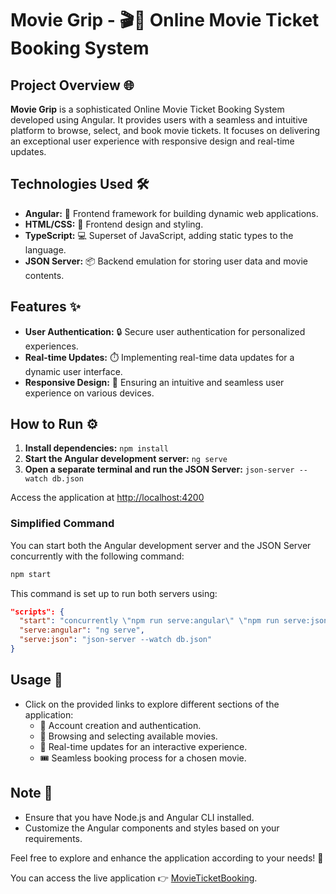# Movie Grip - 🎬🍿 Online Movie Ticket Booking System

## Project Overview 🌐

**Movie Grip** is a sophisticated Online Movie Ticket Booking System developed using Angular. It provides users with a seamless and intuitive platform to browse, select, and book movie tickets. It focuses on delivering an exceptional user experience with responsive design and real-time updates.

## Technologies Used 🛠️

- **Angular:** 🎨 Frontend framework for building dynamic web applications.
- **HTML/CSS:** 🎨 Frontend design and styling.
- **TypeScript:** 💻 Superset of JavaScript, adding static types to the language.
- **JSON Server:** 📦 Backend emulation for storing user data and movie contents.

## Features ✨

- **User Authentication:** 🔒 Secure user authentication for personalized experiences.
- **Real-time Updates:** ⏱️ Implementing real-time data updates for a dynamic user interface.
- **Responsive Design:** 📱 Ensuring an intuitive and seamless user experience on various devices.

## How to Run ⚙️

1. **Install dependencies:** `npm install`
2. **Start the Angular development server:** `ng serve`
3. **Open a separate terminal and run the JSON Server:** `json-server --watch db.json`

Access the application at [http://localhost:4200](http://localhost:4200)

### Simplified Command
You can start both the Angular development server and the JSON Server concurrently with the following command:

```sh
npm start
```

This command is set up to run both servers using:

```json
"scripts": {
  "start": "concurrently \"npm run serve:angular\" \"npm run serve:json\"",
  "serve:angular": "ng serve",
  "serve:json": "json-server --watch db.json"
}
```

## Usage 🚀

- Click on the provided links to explore different sections of the application:
  - 🔐 Account creation and authentication.
  - 🎥 Browsing and selecting available movies.
  - 🔄 Real-time updates for an interactive experience.
  - 🎟️ Seamless booking process for a chosen movie.

## Note 📝

- Ensure that you have Node.js and Angular CLI installed.
- Customize the Angular components and styles based on your requirements.

Feel free to explore and enhance the application according to your needs! 🎉

You can access the live application 👉 [MovieTicketBooking](https://angular-movie-ticket-booking.vercel.app/).
